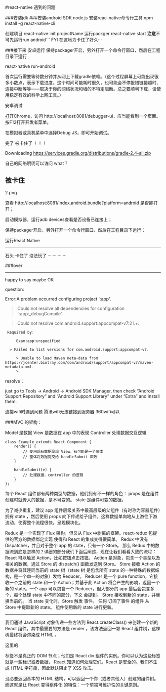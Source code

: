 #react-native 遇到的问题

###安装jdk
###安装android SDK
node.js
安装reac-native命令行工具
npm install -g react-native-cli

创建项目
react-native init projectName
运行packger
react-native start **注意**不可先运行run android```
    FYI 在这地方卡住了好久···

###接下来  安卓运行
保持packager开启，另外打开一个命令行窗口，然后在工程目录下运行

react-native run-android

首次运行需要等待数分钟并从网上下载gradle依赖。（这个过程屏幕上可能出现很多小数点，表示下载进度。这个时间可能耗时很久，也可能会不停报错链接超时、连接中断等等——取决于你的网络状况和墙的不特定阻断。总之要顺利下载，请使用稳定有效的科学上网工具。）

安卓调试

打开Chrome，访问 http://localhost:8081/debugger-ui，应当能看到一个页面。按F12打开开发者菜单。

在模拟器或真机菜单中选择Debug JS，即可开始调试。           

完了
被卡住了
！！！

Downloading https://services.gradle.org/distributions/gradle-2.4-all.zip

自己的网络明明可以访问
what？

**被卡住**
---
2.png

查看 http://localhost:8081/index.android.bundle?platform=android 是否能打开；

启动模拟器，运行adb devices查看是否设备已连接上；

保持packager开启，另外打开一个命令行窗口，然后在工程目录下运行；

 

运行React Native

---

石头  卡住了
没法玩了
···············

###over


---
happy to say maybe OK 

question:

Error:A problem occurred configuring project ':app'.

> Could not resolve all dependencies for configuration ':app:_debugCompile'.

   > Could not resolve com.android.support:appcompat-v7:21.+.

     Required by:

         Exam:app:unspecified

      > Failed to list versions for com.android.support:appcompat-v7.

         > Unable to load Maven meta-data from https://jcenter.bintray.com/com/android/support/appcompat-v7/maven-metadata.xml.
         > 

resolve：

just go to Tools -> Android -> Android SDK Manager, then check “Android Support Repository” and “Android Support Library” under “Extra” and install them.

连接wifi时遇到问题
腾讯wifi无法链接到服务器
360wifi可以



###MVC 的架构：

Model 是数据
View 是数据在 app 中的表现
Controller 处理数据交互逻辑

    class Example extends React.Component {
        render() {
            // 使用现有数据呈现 View，有可能是一个窗体
            // 窗体将数据提交给 handleSubmit 函数
        }

        handleSubmit(e) {
            // 处理数据，controller 的逻辑
        }
    };

每个 React 组件都有两种类型的数据，他们拥有不一样的角色：
props 是在组件创建时就传入的数据，是不可变的。
state 是组件可变的数据。

为了减少重复，建议 app 组件层级关系中最高层级的父组件（有时称为容器组件）拥有 state ，然后使用 props 向下传递给子组件。这样数据单向地从上游往下游流动，使得整个流程很快，呈现模块化。

Redux 是一个实现了 Flux 架构，但又从 Flux 中剥离的框架。react-redux 包提供的官方的数据绑定实现 使得和 React 的集成变得很简单。
Redux 中没有 Dispatcher，并且对于整个 app 的 state，只有一个 Store。
那么 Redux 中的数据流到底是怎样的？详细的部分我们下面后阐述，现在让我们看看大致的流程：
React 可以触发 Action，比如按钮点击按钮。
Action 是对象，包含一个类型以及相关的数据，通过 Store 的 dispatch() 函数发送到 Store。
Store 接收 Action 的数据并将其连同当前的 state 树（state 树 是包含所有 state 的一种特殊的数据结构，是一个单一的对象）发给 Reducer。
Reducer 是一个 pure function，它接收一个之前的 state 和一个 Action；并基于此 Action 将会产生的影响，返回一个新的 state。一个 app 可以包含一个 Reducer，但大部分的 app 最后会包含多个，每个处理 state 中不同的部分，下文 会提到。
Store 接收到新的 state，并替换当前的。
当 state 变化时，Store 触发 事件。
任何 订阅了事件 的组件 从 Store 中提取新的 state。
组件使用新的 state 进行更新。

---

我们通过 JavaScript 对象传递一些方法到 React.createClass() 来创建一个新的 React 组件。其中最重要的方法是 render ，该方法返回一颗 React 组件树，这棵树最终将会渲染成 HTML 。

这里的 <div> 标签不是真正的 DOM 节点；他们是 React div 组件的实例。你可以认为这些标签就是一些标记或者数据， React 知道如何处理它们。React 是安全的。我们不生成 HTML 字符串，因此默认阻止了 XSS 攻击。

没必要返回基本的 HTML 结构，可以返回一个你（或者其他人）创建的组件树。而这就是让 React 变得组件化 的特性：一个前端可维护性的关键原则。

